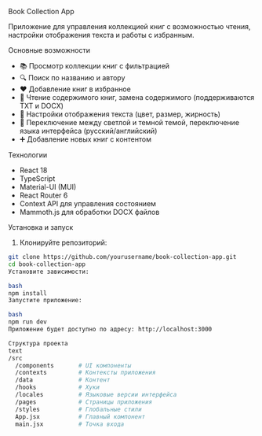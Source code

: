 Book Collection App

Приложение для управления коллекцией книг с возможностью чтения, настройки отображения текста и работы с избранным.

 Основные возможности

- 📚 Просмотр коллекции книг с фильтрацией
- 🔍 Поиск по названию и автору
- ❤️ Добавление книг в избранное
- 📖 Чтение содержимого книг, замена содержимого (поддерживаются TXT и DOCX)
- 🎨 Настройки отображения текста (цвет, размер, жирность)
- 🌙 Переключение между светлой и темной темой, переключение языка интерфейса (русский/английский)
- ➕ Добавление новых книг с контентом

Технологии

- React 18
- TypeScript
- Material-UI (MUI)
- React Router 6
- Context API для управления состоянием
- Mammoth.js для обработки DOCX файлов

Установка и запуск

1. Клонируйте репозиторий:
```bash
git clone https://github.com/yourusername/book-collection-app.git
cd book-collection-app
Установите зависимости:

bash
npm install
Запустите приложение:

bash
npm run dev
Приложение будет доступно по адресу: http://localhost:3000

Структура проекта
text
/src
  /components       # UI компоненты
  /contexts         # Контексты приложения
  /data             # Контент
  /hooks            # Хуки
  /locales          # Языковые версии интерфейса
  /pages            # Страницы приложения
  /styles           # Глобальные стили
  App.jsx           # Главный компонент
  main.jsx          # Точка входа